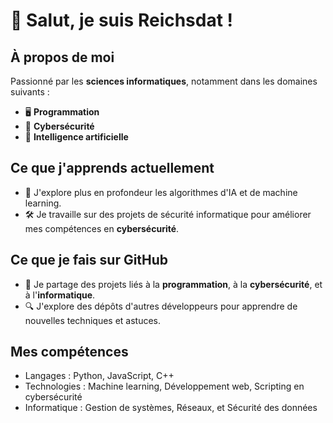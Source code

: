# 👋 Salut, je suis Reichsdat !

## À propos de moi

Passionné par les **sciences informatiques**, notamment dans les domaines suivants :
- 🖥️ **Programmation**
- 🔐 **Cybersécurité**
- 🤖 **Intelligence artificielle**

## Ce que j'apprends actuellement
- 🌱 J'explore plus en profondeur les algorithmes d'IA et de machine learning.
- 🛠️ Je travaille sur des projets de sécurité informatique pour améliorer mes compétences en **cybersécurité**.

## Ce que je fais sur GitHub
- 📂 Je partage des projets liés à la **programmation**, à la **cybersécurité**, et à l'**informatique**.
- 🔍 J'explore des dépôts d'autres développeurs pour apprendre de nouvelles techniques et astuces.

## Mes compétences
- Langages : Python, JavaScript, C++
- Technologies : Machine learning, Développement web, Scripting en cybersécurité
- Informatique : Gestion de systèmes, Réseaux, et Sécurité des données
